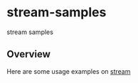 # stream-samples
stream samples

## Overview
Here are some usage examples on [stream](https://github.com/wendy512/stream)